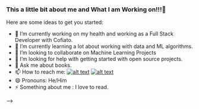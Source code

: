 ### This a little bit about me and What I am Working on!!!👋


Here are some ideas to get you started:

- 🔭 I’m currently working on my health and working as a Full Stack Developer with Cofiato. 
- 🌱 I’m currently learning a lot about working with data and ML algorithms.
- 👯 I’m looking to collaborate on Machine Learning Projects
- 🤔 I’m looking for help with getting started with open source projects. 
- 💬 Ask me about books.
- 📫 How to reach me: [![alt text][1.1]][1] [![alt text][6.1]][6]
- 😄 Pronouns: He/Him
- ⚡  Something about me : I love to read. 





<!-- links to social media icons -->
<!-- no need to change these -->

<!-- icons with padding -->

[1.1]: http://i.imgur.com/tXSoThF.png (twitter icon with padding)
[6.1]: http://i.imgur.com/0o48UoR.png (github icon with padding)
-->


[1]: https://twitter.com/PiyushManglani8
[6]: http://www.github.com/piyushmanglani08
